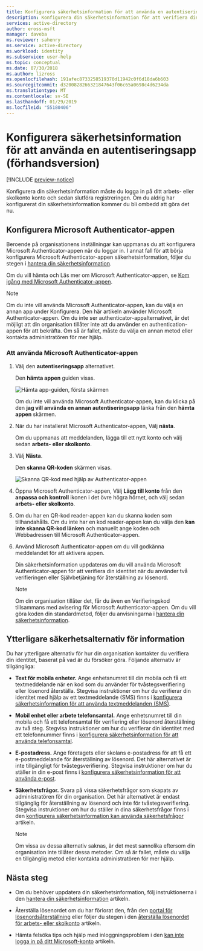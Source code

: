 ```yaml
---
title: Konfigurera säkerhetsinformation för att använda en autentiseringsapp - Azure Active Directory | Microsoft Docs
description: Konfigurera din säkerhetsinformation för att verifiera din identitet med hjälp av Microsoft Authenticator-appen.
services: active-directory
author: eross-msft
manager: daveba
ms.reviewer: sahenry
ms.service: active-directory
ms.workload: identity
ms.subservice: user-help
ms.topic: conceptual
ms.date: 07/30/2018
ms.author: lizross
ms.openlocfilehash: 191afec8733258519370d11942c0f6d18da6b603
ms.sourcegitcommit: d3200828266321847643f06c65a0698c4d6234da
ms.translationtype: MT
ms.contentlocale: sv-SE
ms.lasthandoff: 01/29/2019
ms.locfileid: "55180406"
---
```

# <a name="set-up-security-info-to-use-an-authenticator-app-preview"></a>Konfigurera säkerhetsinformation för att använda en autentiseringsapp (förhandsversion)

[!INCLUDE [preview-notice](../../../includes/active-directory-end-user-preview-notice-security-info.md)]

Konfigurera din säkerhetsinformation måste du logga in på ditt arbets- eller skolkonto konto och sedan slutföra registreringen. Om du aldrig har konfigurerat din säkerhetsinformation kommer du bli ombedd att göra det nu.

## <a name="set-up-the-microsoft-authenticator-app"></a>Konfigurera Microsoft Authenticator-appen

Beroende på organisationens inställningar kan uppmanas du att konfigurera Microsoft Authenticator-appen när du loggar in. I annat fall för att börja konfigurera Microsoft Authenticator-appen säkerhetsinformation, följer du stegen i [hantera din säkerhetsinformation](security-info-manage-settings.md).

Om du vill hämta och Läs mer om Microsoft Authenticator-appen, se [Kom igång med Microsoft Authenticator-appen](microsoft-authenticator-app-how-to.md).

>[!Note]
>Om du inte vill använda Microsoft Authenticator-appen, kan du välja en annan app under Konfigurera. Den här artikeln använder Microsoft Authenticator-appen. Om du inte ser authenticator-appalternativet, är det möjligt att din organisation tillåter inte att du använder en authentication-appen för att bekräfta. Om så är fallet, måste du välja en annan metod eller kontakta administratören för mer hjälp.

### <a name="to-use-the-microsoft-authenticator-app"></a>Att använda Microsoft Authenticator-appen

1. Välj den **autentiseringsapp** alternativet.

    Den **hämta appen** guiden visas.

    ![Hämta app-guiden, första skärmen](media/security-info/security-info-auth-app-wizard.png)

    Om du inte vill använda Microsoft Authenticator-appen, kan du klicka på den **jag vill använda en annan autentiseringsapp** länka från den **hämta appen** skärmen.

2. När du har installerat Microsoft Authenticator-appen, Välj **nästa**.

    Om du uppmanas att meddelanden, lägga till ett nytt konto och välj sedan **arbets- eller skolkonto**.

3. Välj **Nästa**.

    Den **skanna QR-koden** skärmen visas.

    ![Skanna QR-kod med hjälp av Authenticator-appen](media/security-info/security-info-scan-qr.png)

4. Öppna Microsoft Authenticator-appen, Välj **Lägg till konto** från den **anpassa och kontroll** ikonen i det övre högra hörnet, och välj sedan **arbets- eller skolkonto**. 

5. Om du har en QR-kod reader-appen kan du skanna koden som tillhandahålls. Om du inte har en kod reader-appen kan du välja den **kan inte skanna QR-kod länken** och manuellt ange koden och Webbadressen till Microsoft Authenticator-appen.

6. Använd Microsoft Authenticator-appen om du vill godkänna meddelandet för att aktivera appen.

    Din säkerhetsinformation uppdateras om du vill använda Microsoft Authenticator-appen för att verifiera din identitet när du använder två verifieringen eller Självbetjäning för återställning av lösenord.

    >[!Note]
    >Om din organisation tillåter det, får du även en Verifieringskod tillsammans med avisering för Microsoft Authenticator-appen. Om du vill göra koden din standardmetod, följer du anvisningarna i [hantera din säkerhetsinformation](security-info-setup-auth-app.md).

## <a name="additional-security-info-options"></a>Ytterligare säkerhetsalternativ för information

Du har ytterligare alternativ för hur din organisation kontakter du verifiera din identitet, baserat på vad är du försöker göra. Följande alternativ är tillgängliga:

- **Text för mobila enheter.** Ange enhetsnumret till din mobila och få ett textmeddelande när en kod som du använder för tvåstegsverifiering eller lösenord återställa. Stegvisa instruktioner om hur du verifierar din identitet med hjälp av ett textmeddelande (SMS) finns i [konfigurera säkerhetsinformation för att använda textmeddelanden (SMS)](security-info-setup-text-msg.md).

- **Mobil enhet eller arbete telefonsamtal.** Ange enhetsnumret till din mobila och få ett telefonsamtal för verifiering eller lösenord återställning av två steg. Stegvisa instruktioner om hur du verifierar din identitet med ett telefonnummer finns i [konfigurera säkerhetsinformation för att använda telefonsamtal](security-info-setup-phone-number.md).

- **E-postadress.** Ange företagets eller skolans e-postadress för att få ett e-postmeddelande för återställning av lösenord. Det här alternativet är inte tillgängligt för tvåstegsverifiering. Stegvisa instruktioner om hur du ställer in din e-post finns i [konfigurera säkerhetsinformation för att använda e-post](security-info-setup-email.md).

- **Säkerhetsfrågor.** Svara på vissa säkerhetsfrågor som skapats av administratören för din organisation. Det här alternativet är endast tillgänglig för återställning av lösenord och inte för tvåstegsverifiering. Stegvisa instruktioner om hur du ställer in dina säkerhetsfrågor finns i den [konfigurera säkerhetsinformation kan använda säkerhetsfrågor](security-info-setup-questions.md) artikeln.
    
    >[!Note]
    >Om vissa av dessa alternativ saknas, är det mest sannolika eftersom din organisation inte tillåter dessa metoder. Om så är fallet, måste du välja en tillgänglig metod eller kontakta administratören för mer hjälp.

## <a name="next-steps"></a>Nästa steg

- Om du behöver uppdatera din säkerhetsinformation, följ instruktionerna i den [hantera din säkerhetsinformation](security-info-manage-settings.md) artikeln.

- Återställa lösenordet om du har förlorat den, från den [portal för lösenordsåterställning](https://passwordreset.microsoftonline.com/) eller följer du stegen i den [återställa lösenordet för arbets- eller skolkonto](user-help-reset-password.md) artikeln.

- Hämta felsöka tips och hjälp med inloggningsproblem i den [kan inte logga in på ditt Microsoft-konto](https://support.microsoft.com/help/12429/microsoft-account-sign-in-cant) artikeln.
